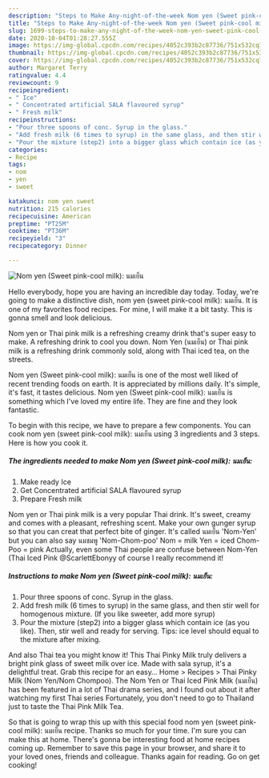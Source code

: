 ```yaml
---
description: "Steps to Make Any-night-of-the-week Nom yen (Sweet pink-cool milk): นมเย็น"
title: "Steps to Make Any-night-of-the-week Nom yen (Sweet pink-cool milk): นมเย็น"
slug: 1699-steps-to-make-any-night-of-the-week-nom-yen-sweet-pink-cool-milk
date: 2020-10-04T01:28:27.555Z
image: https://img-global.cpcdn.com/recipes/4052c393b2c87736/751x532cq70/nom-yen-sweet-pink-cool-milk-นมเย็น-recipe-main-photo.jpg
thumbnail: https://img-global.cpcdn.com/recipes/4052c393b2c87736/751x532cq70/nom-yen-sweet-pink-cool-milk-นมเย็น-recipe-main-photo.jpg
cover: https://img-global.cpcdn.com/recipes/4052c393b2c87736/751x532cq70/nom-yen-sweet-pink-cool-milk-นมเย็น-recipe-main-photo.jpg
author: Margaret Terry
ratingvalue: 4.4
reviewcount: 9
recipeingredient:
- " Ice"
- " Concentrated artificial SALA flavoured syrup"
- " Fresh milk"
recipeinstructions:
- "Pour three spoons of conc. Syrup in the glass."
- "Add fresh milk (6 times to syrup) in the same glass, and then stir well for homogenous mixture. (If you like sweeter, add more syrup)"
- "Pour the mixture (step2) into a bigger glass which contain ice (as you like). Then, stir well and ready for serving. Tips: ice level should equal to the mixture after mixing."
categories:
- Recipe
tags:
- nom
- yen
- sweet

katakunci: nom yen sweet 
nutrition: 215 calories
recipecuisine: American
preptime: "PT25M"
cooktime: "PT36M"
recipeyield: "3"
recipecategory: Dinner

---
```



![Nom yen (Sweet pink-cool milk): นมเย็น](https://img-global.cpcdn.com/recipes/4052c393b2c87736/751x532cq70/nom-yen-sweet-pink-cool-milk-นมเย็น-recipe-main-photo.jpg)

Hello everybody, hope you are having an incredible day today. Today, we're going to make a distinctive dish, nom yen (sweet pink-cool milk): นมเย็น. It is one of my favorites food recipes. For mine, I will make it a bit tasty. This is gonna smell and look delicious.

Nom yen or Thai pink milk is a refreshing creamy drink that&#39;s super easy to make. A refreshing drink to cool you down. Nom Yen (นมเย็น) or Thai pink milk is a refreshing drink commonly sold, along with Thai iced tea, on the streets.

Nom yen (Sweet pink-cool milk): นมเย็น is one of the most well liked of recent trending foods on earth. It is appreciated by millions daily. It's simple, it's fast, it tastes delicious. Nom yen (Sweet pink-cool milk): นมเย็น is something which I've loved my entire life. They are fine and they look fantastic.


To begin with this recipe, we have to prepare a few components. You can cook nom yen (sweet pink-cool milk): นมเย็น using 3 ingredients and 3 steps. Here is how you cook it.

<!--inarticleads1-->

##### The ingredients needed to make Nom yen (Sweet pink-cool milk): นมเย็น:

1. Make ready  Ice
1. Get  Concentrated artificial SALA flavoured syrup
1. Prepare  Fresh milk


Nom yen or Thai pink milk is a very popular Thai drink. It&#39;s sweet, creamy and comes with a pleasant, refreshing scent. Make your own gunger syrup so that you can creat that perfect bite of ginger. It&#39;s called นมเย็น &#39;Nom-Yen&#39; but you can also say นมชมพู &#39;Nom-Chom-poo&#39; Nom = milk Yen = iced Chom-Poo = pink Actually, even some Thai people are confuse between Nom-Yen (Thai Iced Pink @ScarlettEbonyy of course I really recommend it! 

<!--inarticleads2-->

##### Instructions to make Nom yen (Sweet pink-cool milk): นมเย็น:

1. Pour three spoons of conc. Syrup in the glass.
1. Add fresh milk (6 times to syrup) in the same glass, and then stir well for homogenous mixture. (If you like sweeter, add more syrup)
1. Pour the mixture (step2) into a bigger glass which contain ice (as you like). Then, stir well and ready for serving. Tips: ice level should equal to the mixture after mixing.


And also Thai tea you might know it! This Thai Pinky Milk truly delivers a bright pink glass of sweet milk over ice. Made with sala syrup, it&#39;s a delightful treat. Grab this recipe for an easy… Home &gt; Recipes &gt; Thai Pinky Milk (Nom Yen/Nom Chompoo). The Nom Yen or Thai Iced Pink Milk (นมเย็น) has been featured in a lot of Thai drama series, and I found out about it after watching my first Thai series Fortunately, you don&#39;t need to go to Thailand just to taste the Thai Pink Milk Tea. 

So that is going to wrap this up with this special food nom yen (sweet pink-cool milk): นมเย็น recipe. Thanks so much for your time. I'm sure you can make this at home. There's gonna be interesting food at home recipes coming up. Remember to save this page in your browser, and share it to your loved ones, friends and colleague. Thanks again for reading. Go on get cooking!
